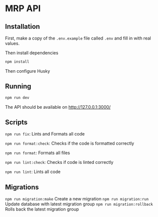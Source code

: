 # MRP API

## Installation

First, make a copy of the `.env.example` file called `.env` and fill in with real values.

Then install dependencies

```sh
npm install
```

Then configure Husky

## Running

```sh
npm run dev
```

The API should be available on http://127.0.0.1:3000/

## Scripts

`npm run fix`: Lints and Formats all code

`npm run format:check`: Checks if the code is formatted correctly

`npm run format`: Formats all files

`npm run lint:check`: Checks if code is linted correctly

`npm run lint`: Lints all code

## Migrations

`npm run migration:make` Create a new migration
`npm run migration:run` Update database with latest migration group
`npm run migration:rollback` Rolls back the latest migration group
